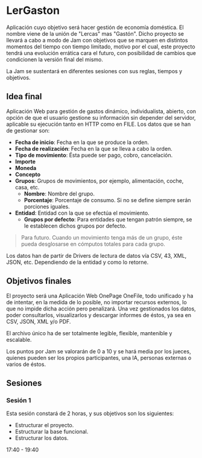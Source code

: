 # LerGaston

Aplicación cuyo objetivo será hacer gestión de economía doméstica. El nombre viene de la unión de "Lercas" mas "Gastón". Dicho proyecto se llevará a cabo a modo de Jam con objetivos que se marquen en distintos momentos del tiempo con tiempo limitado, motivo por el cual, este proyecto tendrá una evolución errática cara el futuro, con posibilidad de cambios que condicionen la versión final del mismo.

La Jam se sustentará en diferentes sesiones con sus reglas, tiempos y objetivos.

## Idea final

Aplicación Web para gestión de gastos dinámico, individualista, abierto, con opción de que el usuario gestione su información sin depender del servidor, aplicable su ejecución tanto en HTTP como en FILE. Los datos que se han de gestionar son:

* **Fecha de inicio**: Fecha en la que se produce la orden.
* **Fecha de realización**: Fecha en la que se lleva a cabo la orden.
* **Tipo de movimiento**: Ésta puede ser pago, cobro, cancelación.
* **Importe**
* **Moneda**
* **Concepto**
* **Grupos**: Grupos de movimientos, por ejemplo, alimentación, coche, casa, etc.
    * **Nombre**: Nombre del grupo.
    * **Porcentaje**: Porcentaje de consumo. Si no se define siempre serán porciones iguales.
* **Entidad**: Entidad con la que se efectúa el movimiento.
    * **Grupos por defecto**: Para entidades que tengan patrón siempre, se le establecen dichos grupos por defecto.

> Para futuro. Cuando un movimiento tenga más de un grupo, éste pueda desglosarse en cómputos totales para cada grupo.

Los datos han de partir de Drivers de lectura de datos vía CSV, 43, XML, JSON, etc. Dependiendo de la entidad y como lo retorne.

## Objetivos finales

El proyecto será una Aplicación Web OnePage OneFile, todo unificado y ha de intentar, en la medida de lo posible, no importar recursos externos, lo que no impide dicha acción pero penalizará. Una vez gestionados los datos, poder consultarlos, visualizarlos y descargar informes de éstos, ya sea en CSV, JSON, XML y/o PDF.

El archivo único ha de ser totalmente legible, flexible, mantenible y escalable.

Los puntos por Jam se valorarán de 0 a 10 y se hará media por los jueces, quienes pueden ser los propios participantes, una IA, personas externas o varios de éstos.

## Sesiones

### Sesión 1

Esta sesión constará de 2 horas, y sus objetivos son los siguientes:

* Estructurar el proyecto.
* Estructurar la base funcional.
* Estructurar los datos.

17:40 - 19:40